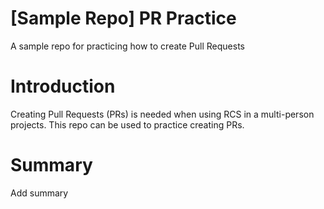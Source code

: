 # [Sample Repo] PR Practice
A sample repo for practicing how to create Pull Requests

# Introduction
Creating Pull Requests (PRs) is needed when using RCS in a multi-person projects.
This repo can be used to practice creating PRs.

# Summary
Add summary
